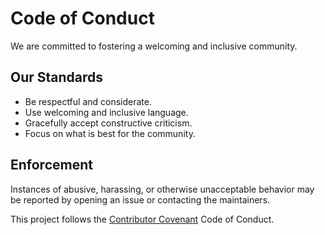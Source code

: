 # Code of Conduct

We are committed to fostering a welcoming and inclusive community.

## Our Standards

- Be respectful and considerate.
- Use welcoming and inclusive language.
- Gracefully accept constructive criticism.
- Focus on what is best for the community.

## Enforcement

Instances of abusive, harassing, or otherwise unacceptable behavior may be reported by opening an issue or contacting the maintainers.

This project follows the [Contributor Covenant](https://www.contributor-covenant.org/) Code of Conduct.
